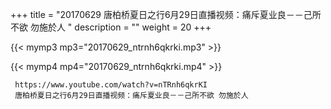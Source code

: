 +++
title = "20170629  唐柏桥夏日之行6月29日直播视频：痛斥夏业良－－己所不欲 勿施於人 "
description = ""
weight = 20
+++

{{< mymp3 mp3="20170629_ntrnh6qkrki.mp3" >}}

{{< mymp4 mp4="20170629_ntrnh6qkrki.mp4" >}}

     
     https://www.youtube.com/watch?v=nTRnh6qkrKI 
     唐柏桥夏日之行6月29日直播视频：痛斥夏业良－－己所不欲 勿施於人 
